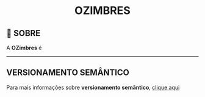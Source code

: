 <div name="readme-top" align=center>
  <h1>OZIMBRES</h1>
</div>

## 📌 SOBRE

A **OZimbres** é

---

## VERSIONAMENTO SEMÂNTICO

Para mais informações sobre **versionamento semântico**, [clique aqui](https://github.com/OZimbres/.github/wiki/Versionamento-Sem%C3%A2ntico)

